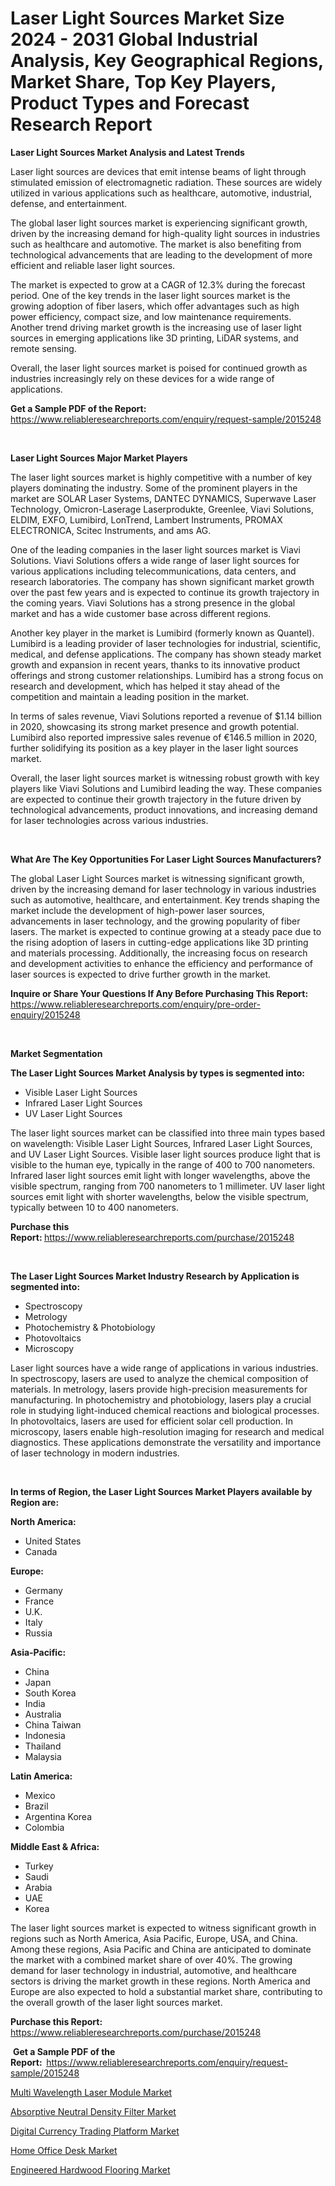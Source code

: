 <p><h1>Laser Light Sources Market Size 2024 - 2031 Global Industrial Analysis, Key Geographical Regions, Market Share, Top Key Players, Product Types and Forecast Research Report</h1></p><p><strong>Laser Light Sources Market Analysis and Latest Trends</strong></p>
<p><p>Laser light sources are devices that emit intense beams of light through stimulated emission of electromagnetic radiation. These sources are widely utilized in various applications such as healthcare, automotive, industrial, defense, and entertainment.</p><p>The global laser light sources market is experiencing significant growth, driven by the increasing demand for high-quality light sources in industries such as healthcare and automotive. The market is also benefiting from technological advancements that are leading to the development of more efficient and reliable laser light sources.</p><p>The market is expected to grow at a CAGR of 12.3% during the forecast period. One of the key trends in the laser light sources market is the growing adoption of fiber lasers, which offer advantages such as high power efficiency, compact size, and low maintenance requirements. Another trend driving market growth is the increasing use of laser light sources in emerging applications like 3D printing, LiDAR systems, and remote sensing.</p><p>Overall, the laser light sources market is poised for continued growth as industries increasingly rely on these devices for a wide range of applications.</p></p>
<p><strong>Get a Sample PDF of the Report:&nbsp;</strong> <a href="https://www.reliableresearchreports.com/enquiry/request-sample/2015248">https://www.reliableresearchreports.com/enquiry/request-sample/2015248</a></p>
<p>&nbsp;</p>
<p><strong>Laser Light Sources Major Market Players</strong></p>
<p><p>The laser light sources market is highly competitive with a number of key players dominating the industry. Some of the prominent players in the market are SOLAR Laser Systems, DANTEC DYNAMICS, Superwave Laser Technology, Omicron-Laserage Laserprodukte, Greenlee, Viavi Solutions, ELDIM, EXFO, Lumibird, LonTrend, Lambert Instruments, PROMAX ELECTRONICA, Scitec Instruments, and ams AG.</p><p>One of the leading companies in the laser light sources market is Viavi Solutions. Viavi Solutions offers a wide range of laser light sources for various applications including telecommunications, data centers, and research laboratories. The company has shown significant market growth over the past few years and is expected to continue its growth trajectory in the coming years. Viavi Solutions has a strong presence in the global market and has a wide customer base across different regions.</p><p>Another key player in the market is Lumibird (formerly known as Quantel). Lumibird is a leading provider of laser technologies for industrial, scientific, medical, and defense applications. The company has shown steady market growth and expansion in recent years, thanks to its innovative product offerings and strong customer relationships. Lumibird has a strong focus on research and development, which has helped it stay ahead of the competition and maintain a leading position in the market.</p><p>In terms of sales revenue, Viavi Solutions reported a revenue of $1.14 billion in 2020, showcasing its strong market presence and growth potential. Lumibird also reported impressive sales revenue of €146.5 million in 2020, further solidifying its position as a key player in the laser light sources market.</p><p>Overall, the laser light sources market is witnessing robust growth with key players like Viavi Solutions and Lumibird leading the way. These companies are expected to continue their growth trajectory in the future driven by technological advancements, product innovations, and increasing demand for laser technologies across various industries.</p></p>
<p>&nbsp;</p>
<p><strong>What Are The Key Opportunities For Laser Light Sources Manufacturers?</strong></p>
<p><p>The global Laser Light Sources market is witnessing significant growth, driven by the increasing demand for laser technology in various industries such as automotive, healthcare, and entertainment. Key trends shaping the market include the development of high-power laser sources, advancements in laser technology, and the growing popularity of fiber lasers. The market is expected to continue growing at a steady pace due to the rising adoption of lasers in cutting-edge applications like 3D printing and materials processing. Additionally, the increasing focus on research and development activities to enhance the efficiency and performance of laser sources is expected to drive further growth in the market.</p></p>
<p><strong>Inquire or Share Your Questions If Any Before Purchasing This Report:</strong> <a href="https://www.reliableresearchreports.com/enquiry/pre-order-enquiry/2015248">https://www.reliableresearchreports.com/enquiry/pre-order-enquiry/2015248</a></p>
<p>&nbsp;</p>
<p><strong>Market Segmentation</strong></p>
<p><strong>The Laser Light Sources Market Analysis by types is segmented into:</strong></p>
<p><ul><li>Visible Laser Light Sources</li><li>Infrared Laser Light Sources</li><li>UV Laser Light Sources</li></ul></p>
<p><p>The laser light sources market can be classified into three main types based on wavelength: Visible Laser Light Sources, Infrared Laser Light Sources, and UV Laser Light Sources. Visible laser light sources produce light that is visible to the human eye, typically in the range of 400 to 700 nanometers. Infrared laser light sources emit light with longer wavelengths, above the visible spectrum, ranging from 700 nanometers to 1 millimeter. UV laser light sources emit light with shorter wavelengths, below the visible spectrum, typically between 10 to 400 nanometers.</p></p>
<p><strong>Purchase this Report:&nbsp;</strong><a href="https://www.reliableresearchreports.com/purchase/2015248">https://www.reliableresearchreports.com/purchase/2015248</a></p>
<p>&nbsp;</p>
<p><strong>The Laser Light Sources Market Industry Research by Application is segmented into:</strong></p>
<p><ul><li>Spectroscopy</li><li>Metrology</li><li>Photochemistry & Photobiology</li><li>Photovoltaics</li><li>Microscopy</li></ul></p>
<p><p>Laser light sources have a wide range of applications in various industries. In spectroscopy, lasers are used to analyze the chemical composition of materials. In metrology, lasers provide high-precision measurements for manufacturing. In photochemistry and photobiology, lasers play a crucial role in studying light-induced chemical reactions and biological processes. In photovoltaics, lasers are used for efficient solar cell production. In microscopy, lasers enable high-resolution imaging for research and medical diagnostics. These applications demonstrate the versatility and importance of laser technology in modern industries.</p></p>
<p>&nbsp;</p>
<p><strong>In terms of Region, the Laser Light Sources Market Players available by Region are:</strong></p>
<p>
    <p> <strong> North America: </strong>
        <ul>
            <li>United States</li>
            <li>Canada</li>
        </ul>
        </p> 
    <p> <strong> Europe: </strong>
        <ul>
            <li>Germany</li>
            <li>France</li>
            <li>U.K.</li>
            <li>Italy</li>
            <li>Russia</li>
        </ul>
        </p> 
    <p> <strong> Asia-Pacific: </strong>
        <ul>
            <li>China</li>
            <li>Japan</li>
            <li>South Korea</li>
            <li>India</li>
            <li>Australia</li>
            <li>China Taiwan</li>
            <li>Indonesia</li>
            <li>Thailand</li>
            <li>Malaysia</li>
        </ul>
        </p> 
    <p> <strong> Latin America: </strong>
        <ul>
            <li>Mexico</li>
            <li>Brazil</li>
            <li>Argentina Korea</li>
            <li>Colombia</li>
        </ul>
        </p> 
    <p> <strong> Middle East & Africa: </strong>
        <ul>
            <li>Turkey</li>
            <li>Saudi</li>
            <li>Arabia</li>
            <li>UAE</li>
            <li>Korea</li>
        </ul>
    </p>
    </p>
<p><p>The laser light sources market is expected to witness significant growth in regions such as North America, Asia Pacific, Europe, USA, and China. Among these regions, Asia Pacific and China are anticipated to dominate the market with a combined market share of over 40%. The growing demand for laser technology in industrial, automotive, and healthcare sectors is driving the market growth in these regions. North America and Europe are also expected to hold a substantial market share, contributing to the overall growth of the laser light sources market.</p></p>
<p><strong>Purchase this Report: </strong><a href="https://www.reliableresearchreports.com/purchase/2015248">https://www.reliableresearchreports.com/purchase/2015248</a></p>
<p>&nbsp;<strong>Get a Sample PDF of the Report:&nbsp;&nbsp;</strong><a href="https://www.reliableresearchreports.com/enquiry/request-sample/2015248">https://www.reliableresearchreports.com/enquiry/request-sample/2015248</a></p>
<p><strong></strong></p>
<p><p><a href="https://github.com/joannagoyvaerts/Market-Research-Report-List-1/blob/main/multi-wavelength-laser-module-market.md">Multi Wavelength Laser Module Market</a></p><p><a href="https://github.com/lubmix/Market-Research-Report-List-1/blob/main/absorptive-neutral-density-filter-market.md">Absorptive Neutral Density Filter Market</a></p><p><a href="https://zircon-bluebell-299.notion.site/Digital-Currency-Trading-Platform-Market-Size-Share-Trends-Analysis-Report-By-Application-Region-728321e9a66f486e823bb685006ddda4">Digital Currency Trading Platform Market</a></p><p><a href="https://view.publitas.com/reportprime-1/home-office-desk-market-offers-provide-insightful-data-for-the-time-period-from-2024-to-2031-and-also-provide-analysis-based-on-application-type-and-region/">Home Office Desk Market</a></p><p><a href="https://view.publitas.com/reportprime-1/engineered-hardwood-flooring-market-size-furnishes-valuable-information-encompassing-market-share-market-trends-and-projections-spanning-from-2024-to-2031/">Engineered Hardwood Flooring Market</a></p></p>